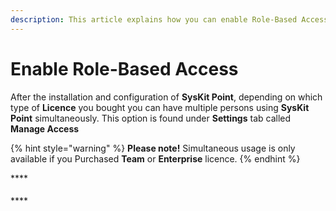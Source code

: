 ```yaml
---
description: This article explains how you can enable Role-Based Access in SysKit Point
---
```


# Enable Role-Based Access

After the installation and configuration of **SysKit Point**, depending on which type of **Licence** you bought you can have multiple persons using **SysKit Point** simultaneously. This option is found under **Settings** tab called **Manage Access**

{% hint style="warning" %}
**Please note!**                                                                                                                                       Simultaneous usage is only available if you Purchased **Team** or **Enterprise** licence. 
{% endhint %}



\*\*\*\*

#### 

\*\*\*\*

